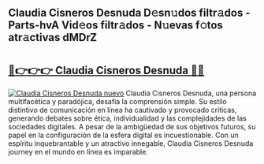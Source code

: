 ## Claudia Cisneros Desnuda D𝚎sn𝚞dos filtr𝚊dos - Parts-hvA Vid𝚎os filtr𝚊dos - N𝚞evas f𝚘tos atr𝚊ctivas dMDrZ

# <h2><a href="http://mb2noc.tromn.icu/?c=Claudia+Cisneros+Desnuda">🔗👉👉👉 Claudia Cisneros Desnuda 🔗🔗</a></h2>

[![Claudia Cisneros Desnuda nuevo](https://i.imgur.com/pEAQMta.gif)](http://mb2noc.tromn.icu/?c=Claudia+Cisneros+Desnuda)
Claudia Cisneros Desnuda, una persona multifacética y paradójica, desafía la comprensión simple. Su estilo distintivo de comunicación en línea ha cautivado y provocado críticas, generando debates sobre ética, individualidad y las complejidades de las sociedades digitales. A pesar de la ambigüedad de sus objetivos futuros, su papel en la configuración de la esfera digital es incuestionable. Con un espíritu inquebrantable y un atractivo innegable, Claudia Cisneros Desnuda journey en el mundo en línea es imparable.
